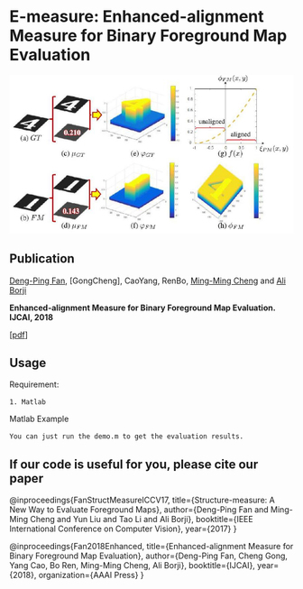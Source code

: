 # E-measure: Enhanced-alignment Measure for Binary Foreground Map Evaluation

![alt tag](E-measure.jpg)

## Publication
[Deng-Ping Fan](http://dpfan.net), [GongCheng], CaoYang, RenBo, [Ming-Ming Cheng](http://mmcheng.net) and [Ali Borji](http://crcv.ucf.edu/people/faculty/Borji/)

**Enhanced-alignment Measure for Binary Foreground Map Evaluation.**  **IJCAI, 2018** 

[[pdf](https://arxiv.org/abs/1805.10421)]

## Usage

Requirement:
  
    1. Matlab
    
Matlab Example
    
    You can just run the demo.m to get the evaluation results.

## If our code is useful for you, please cite our paper
@inproceedings{FanStructMeasureICCV17,
  title={Structure-measure: A New Way to Evaluate Foreground Maps},
  author={Deng-Ping Fan and Ming-Ming Cheng and Yun Liu and Tao Li and Ali Borji},
  booktitle={IEEE International Conference on Computer Vision},
  year={2017}
}

@inproceedings{Fan2018Enhanced,
   title={Enhanced-alignment Measure for Binary Foreground Map Evaluation},
   author={Deng-Ping Fan, Cheng Gong, Yang Cao, Bo Ren, Ming-Ming Cheng, Ali Borji},
   booktitle={IJCAI},
   year={2018},
   organization={AAAI Press}
}

